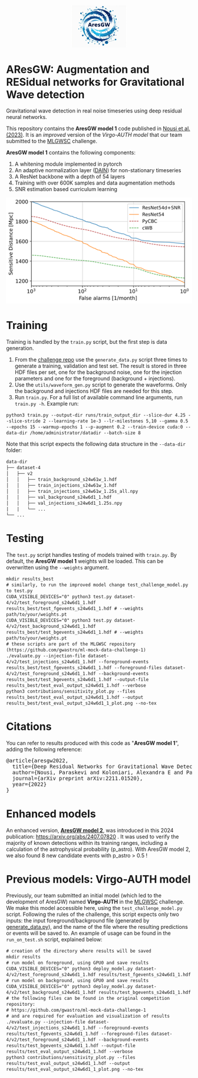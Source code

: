
<div style="text-align: center;">
  <img src="doc/ARESGW-LOGO.PNG" alt="ARESGW Logo" style="width: 30%; height: auto;">
</div>

# AResGW: Augmentation and RESidual networks for Gravitational Wave detection
Gravitational wave detection in real noise timeseries using deep residual neural networks.

This repository contains the **AresGW model 1** code published in [Nousi et al. (2023)](https://journals.aps.org/prd/abstract/10.1103/PhysRevD.108.024022). It is an *improved* version of the *Virgo-AUTH model* that our team submitted to the [MLGWSC](https://github.com/gwastro/ml-mock-data-challenge-1) challenge.

**AresGW model 1** contains the following components:
1. A whitening module implemented in pytorch
2. An adaptive normalization layer ([DAIN](https://github.com/passalis/dain)) for non-stationary timeseries
3. A ResNet backbone with a depth of 54 layers
4. Training with over 600K samples and data augmentation methods
5. SNR estimation based curriculum learning

![Sensitive distance vs FAR plot](doc/sensitivity_plot.png)

# Training

Training is handled by the `train.py` script, but the first step is data generation. 
1. From the [challenge repo](https://github.com/gwastro/ml-mock-data-challenge-1) use the `generate_data.py` script three times to generate a training, validation and test set. The result is stored in three HDF files per set, one for the background noise, one for the injection parameters and one for the foreground (background + injections).
2. Use the `utils/waveform_gen.py` script to generate the waveforms. Only the background and injections HDF files are needed for this step.
3. Run `train.py`. For a full list of available command line arguments, run `train.py -h`. Example run:
```shell
python3 train.py --output-dir runs/train_output_dir --slice-dur 4.25 --slice-stride 2 --learning-rate 1e-3 --lr-milestones 5,10 --gamma 0.5 --epochs 15 --warmup-epochs 1 --p-augment 0.2 --train-device cuda:0 --data-dir /home/administrator/datadir --batch-size 8
```
Note that this script expects the following data structure in the `--data-dir` folder:
```
data-dir
├── dataset-4                    
│   ├── v2
│   │   ├── train_background_s24w61w_1.hdf
│   │   ├── train_injections_s24w61w_1.hdf
│   │   ├── train_injections_s24w61w_1.25s_all.npy
│   │   ├── val_background_s24w6d1_1.hdf
│   │   ├── val_injections_s24w6d1_1.25s.npy
|   |   └── ...
└── ...
```
# Testing

The `test.py` script handles testing of models trained with `train.py`. By default, the **AresGW model 1** weights will be loaded. This can be overwritten using the `--weights` argument.

```shell
mkdir results_best
# similarly, to run the improved model change test_challenge_model.py to test.py
CUDA_VISIBLE_DEVICES="0" python3 test.py dataset-4/v2/test_foreground_s24w6d1_1.hdf results_best/test_fgevents_s24w6d1_1.hdf # --weights path/to/your/weights.pt
CUDA_VISIBLE_DEVICES="0" python3 test.py dataset-4/v2/test_background_s24w6d1_1.hdf results_best/test_bgevents_s24w6d1_1.hdf # --weights path/to/your/weights.pt
# these scripts are part of the MLGWSC repository (https://github.com/gwastro/ml-mock-data-challenge-1)
./evaluate.py --injection-file dataset-4/v2/test_injections_s24w6d1_1.hdf --foreground-events results_best/test_fgevents_s24w6d1_1.hdf --foreground-files dataset-4/v2/test_foreground_s24w6d1_1.hdf --background-events results_best/test_bgevents_s24w6d1_1.hdf --output-file results_best/test_eval_output_s24w6d1_1.hdf --verbose
python3 contributions/sensitivity_plot.py --files results_best/test_eval_output_s24w6d1_1.hdf --output results_best/test_eval_output_s24w6d1_1_plot.png --no-tex
```

# Citations

You can refer to results produced with this code as "**AresGW model 1**", adding the following reference:

<pre>
@article{aresgw2022,
  title={Deep Residual Networks for Gravitational Wave Detection},
  author={Nousi, Paraskevi and Koloniari, Alexandra E and Passalis, Nikolaos and Iosif, Panagiotis and Stergioulas, Nikolaos and Tefas, Anastasios},
  journal={arXiv preprint arXiv:2211.01520},
  year={2022}
}
</pre>

# Enhanced models

An enhanced version, [**AresGW model 2**](https://gitlab.com/niksterg/aresgw-o3),  was introduced in this 2024 publication: https://arxiv.org/abs/2407.07820 . It was used to verify the majority of known detections within its training ranges, including a calculation of the astrophysical probability (p_astro). With AresGW model 2, we also found 8 new candidate events with p_astro > 0.5 ! 


# Previous models: Virgo-AUTH model

Previously, our team submitted an initial model (which led to the development of AresGW) named **Virgo-AUTH** in the [MLGWSC](https://github.com/gwastro/ml-mock-data-challenge-1) challenge. We make this model accessible here, using the `test_challenge_model.py` script. Following the rules of the challenge, this script expects only two inputs: the input foreground/background file (generated by [generate_data.py](https://github.com/gwastro/ml-mock-data-challenge-1/generate_data.py)), and the name of the file where the resulting predictions or events will be saved to.
An example of usage can be found in the `run_on_test.sh` script, explained below:
```shell
# creation of the directory where results will be saved
mkdir results
# run model on foreground, using GPU0 and save results
CUDA_VISIBLE_DEVICES="0" python3 deploy_model.py dataset-4/v2/test_foreground_s24w6d1_1.hdf results/test_fgevents_s24w6d1_1.hdf
# run model on background, using GPU0 and save results
CUDA_VISIBLE_DEVICES="0" python3 deploy_model.py dataset-4/v2/test_background_s24w6d1_1.hdf results/test_bgevents_s24w6d1_1.hdf
# the following files can be found in the original competition repository:
# https://github.com/gwastro/ml-mock-data-challenge-1
# and are required for evaluation and visualization of results
./evaluate.py --injection-file dataset-4/v2/test_injections_s24w6d1_1.hdf --foreground-events results/test_fgevents_s24w6d1_1.hdf --foreground-files dataset-4/v2/test_foreground_s24w6d1_1.hdf --background-events results/test_bgevents_s24w6d1_1.hdf --output-file results/test_eval_output_s24w6d1_1.hdf --verbose
python3 contributions/sensitivity_plot.py --files results/test_eval_output_s24w6d1_1.hdf --output results/test_eval_output_s24w6d1_1_plot.png --no-tex
```

